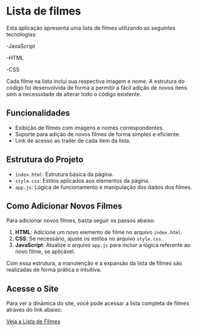 <h1 text-align="center">Lista de filmes</h1>


<p>Esta aplicação apresenta uma lista de filmes utilizando as seguintes tecnologias:</p>
 <p> -JavaScript</p>
 <p> -HTML</p>
 <p> -CSS</p>
Cada filme na lista inclui sua respectiva imagem e nome. A estrutura do código foi desenvolvida de forma a permitir a fácil adição de novos itens sem a necessidade de alterar todo o código existente.

## Funcionalidades
- Exibição de filmes com imagens e nomes correspondentes.
- Suporte para adição de novos filmes de forma simples e eficiente.
- Link de acesso ao trailer de cada item da lista.

## Estrutura do Projeto
- `index.html`: Estrutura básica da página.
- `style.css`: Estilos aplicados aos elementos da página.
- `app.js`: Lógica de funcionamento e manipulação dos dados dos filmes.

## Como Adicionar Novos Filmes
Para adicionar novos filmes, basta seguir os passos abaixo:
1. **HTML**: Adicione um novo elemento de filme no arquivo `index.html`.
2. **CSS**: Se necessário, ajuste os estilos no arquivo `style.css`.
3. **JavaScript**: Atualize o arquivo `app.js` para incluir a lógica referente ao novo filme, se aplicável.

Com essa estrutura, a manutenção e a expansão da lista de filmes são realizadas de forma prática e intuitiva.

## Acesse o Site
Para ver a dinâmica do site, você pode  acessar a lista completa de filmes através do link abaixo:


[Veja a Lista de Filmes](https://www.seusite.com/lista-de-filmes)





